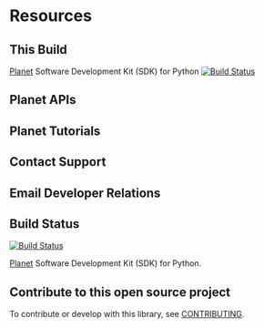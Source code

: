 # Resources

## This Build

[Planet](https://planet.com) Software Development Kit (SDK) for Python [![Build Status](https://travis-ci.org/planetlabs/planet-client-python.svg?branch=master)](https://travis-ci.org/planetlabs/planet-client-python)


## Planet APIs

## Planet Tutorials

## Contact Support

## Email Developer Relations

## Build Status

[![Build Status](https://travis-ci.org/planetlabs/planet-client-python.svg?branch=master)](https://travis-ci.org/planetlabs/planet-client-python)

[Planet](https://planet.com) Software Development Kit (SDK) for Python.

## Contribute to this open source project

To contribute or develop with this library, see
[CONTRIBUTING](https://github.com/planetlabs/planet-client-python/CONTRIBUTING.md).

